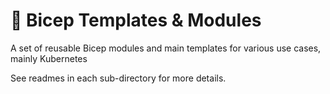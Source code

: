 # 💪 Bicep Templates & Modules

A set of reusable Bicep modules and main templates for various use cases, mainly Kubernetes

See readmes in each sub-directory for more details.

